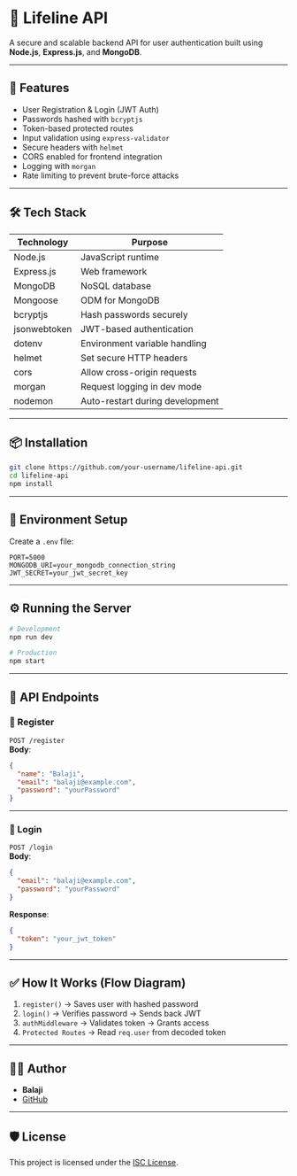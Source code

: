 # 💓 Lifeline API

A secure and scalable backend API for user authentication built using **Node.js**, **Express.js**, and **MongoDB**.

---

## 🚀 Features

- User Registration & Login (JWT Auth)
- Passwords hashed with `bcryptjs`
- Token-based protected routes
- Input validation using `express-validator`
- Secure headers with `helmet`
- CORS enabled for frontend integration
- Logging with `morgan`
- Rate limiting to prevent brute-force attacks

---

## 🛠️ Tech Stack

| Technology    | Purpose                         |
|---------------|---------------------------------|
| Node.js       | JavaScript runtime              |
| Express.js    | Web framework                   |
| MongoDB       | NoSQL database                  |
| Mongoose      | ODM for MongoDB                 |
| bcryptjs      | Hash passwords securely         |
| jsonwebtoken  | JWT-based authentication        |
| dotenv        | Environment variable handling   |
| helmet        | Set secure HTTP headers         |
| cors          | Allow cross-origin requests     |
| morgan        | Request logging in dev mode     |
| nodemon       | Auto-restart during development |

---

## 📦 Installation

```bash
git clone https://github.com/your-username/lifeline-api.git
cd lifeline-api
npm install
```

---

## 🔐 Environment Setup

Create a `.env` file:

```env
PORT=5000
MONGODB_URI=your_mongodb_connection_string
JWT_SECRET=your_jwt_secret_key
```

---

## ⚙️ Running the Server

```bash
# Development
npm run dev

# Production
npm start
```

---

## 📌 API Endpoints

### 🔹 Register

`POST /register`  
**Body**:
```json
{
  "name": "Balaji",
  "email": "balaji@example.com",
  "password": "yourPassword"
}
```

---

### 🔹 Login

`POST /login`  
**Body**:
```json
{
  "email": "balaji@example.com",
  "password": "yourPassword"
}
```

**Response**:
```json
{
  "token": "your_jwt_token"
}
```

---

## ✅ How It Works (Flow Diagram)

1. `register()` → Saves user with hashed password  
2. `login()` → Verifies password → Sends back JWT  
3. `authMiddleware` → Validates token → Grants access  
4. `Protected Routes` → Read `req.user` from decoded token

---

## 👨‍💻 Author

- **Balaji**  
- [GitHub](https://github.com/BalajiCodings)

---

## 🛡️ License

This project is licensed under the [ISC License](LICENSE).
